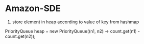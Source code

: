 # Amazon-SDE

1) store element in heap according to value of key from hashmap

PriorityQueue<Integer> heap = new PriorityQueue<Integer>((n1, n2) -> count.get(n1) - count.get(n2));
